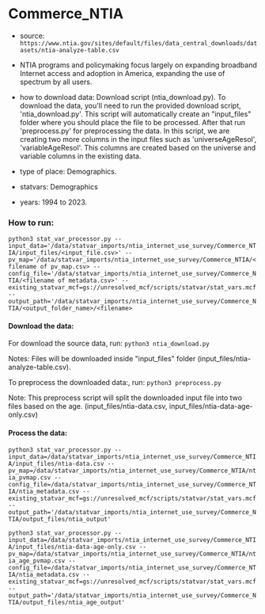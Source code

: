 # Commerce_NTIA

- source:  `https://www.ntia.gov/sites/default/files/data_central_downloads/datasets/ntia-analyze-table.csv`

- NTIA programs and policymaking focus largely on expanding broadband Internet access and adoption in America, expanding the use of spectrum by all users.

- how to download data: 
    Download script (ntia_download.py).
    To download the data, you'll need to run the provided download script, 'ntia_download.py'. This script will automatically create an "input_files" folder where you should place the file to be processed. After that run 'preprocess.py' for preprocessing the data. In this script, we are creating two more columns in the input files such as 'universeAgeResol', 'variableAgeResol'. This columns are created based on the universe and variable columns in the existing data.

- type of place: Demographics.

- statvars: Demographics

- years: 1994 to 2023.

### How to run:

`python3 stat_var_processor.py --input_data='/data/statvar_imports/ntia_internet_use_survey/Commerce_NTIA/input_files/<input_file.csv>' --pv_map='/data/statvar_imports/ntia_internet_use_survey/Commerce_NTIA/<filename of pv_map.csv> --config_file='/data/statvar_imports/ntia_internet_use_survey/Commerce_NTIA/<filename of metadata.csv>' --existing_statvar_mcf=gs://unresolved_mcf/scripts/statvar/stat_vars.mcf --output_path='/data/statvar_imports/ntia_internet_use_survey/Commerce_NTIA/<output_folder_name>/<filename>`

#### Download the data: 

For download the source data, run:
`python3 ntia_download.py`

Notes: Files will be downloaded inside "input_files" folder (input_files/ntia-analyze-table.csv).

To preprocess the downloaded data:, run:
`python3 preprocess.py`

Note: This preprocess script will split the downloaded input file into two files based on the age. (input_files/ntia-data.csv, input_files/ntia-data-age-only.csv) 

#### Process the data:

`python3 stat_var_processor.py --input_data=/data/statvar_imports/ntia_internet_use_survey/Commerce_NTIA/input_files/ntia-data.csv --pv_map=/data/statvar_imports/ntia_internet_use_survey/Commerce_NTIA/ntia_pvmap.csv --config_file=/data/statvar_imports/ntia_internet_use_survey/Commerce_NTIA/ntia_metadata.csv --existing_statvar_mcf=gs://unresolved_mcf/scripts/statvar/stat_vars.mcf --output_path='/data/statvar_imports/ntia_internet_use_survey/Commerce_NTIA/output_files/ntia_output'`

`python3 stat_var_processor.py --input_data=/data/statvar_imports/ntia_internet_use_survey/Commerce_NTIA/input_files/ntia-data-age-only.csv --pv_map=/data/statvar_imports/ntia_internet_use_survey/Commerce_NTIA/ntia_age_pvmap.csv --config_file=/data/statvar_imports/ntia_internet_use_survey/Commerce_NTIA/ntia_metadata.csv --existing_statvar_mcf=gs://unresolved_mcf/scripts/statvar/stat_vars.mcf --output_path='/data/statvar_imports/ntia_internet_use_survey/Commerce_NTIA/output_files/ntia_age_output'`

